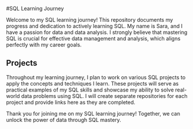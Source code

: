 #SQL Learning Journey

Welcome to my SQL learning journey! This repository documents my progress and dedication to actively learning SQL. My name is Sara, and I have a passion for data and data analysis. I strongly believe that mastering SQL is crucial for effective data management and analysis, which aligns perfectly with my career goals.


## Projects

Throughout my learning journey, I plan to work on various SQL projects to apply the concepts and techniques I learn. These projects will serve as practical examples of my SQL skills and showcase my ability to solve real-world data problems using SQL. I will create separate repositories for each project and provide links here as they are completed.


Thank you for joining me on my SQL learning journey! Together, we can unlock the power of data through SQL mastery.

